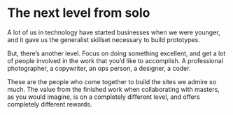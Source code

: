 # The next level from solo


A lot of us in technology have started businesses when we were younger, and it
gave us the generalist skillset necessary to build prototypes.

But, there’s another level. Focus on doing something excellent, and get a lot
of people involved in the work that you’d like to accomplish. A professional
photographer, a copywriter, an ops person, a designer, a coder.

These are the people who come together to build the sites we admire so much.
The value from the finished work when collaborating with masters, as you would
imagine, is on a completely different level, and offers completely different
rewards.

